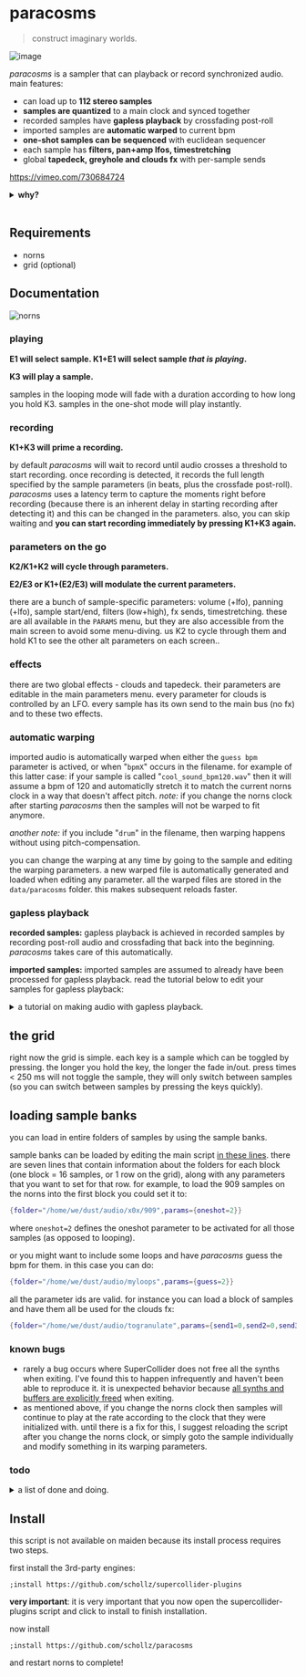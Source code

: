 # paracosms

> construct imaginary worlds.

![image](https://user-images.githubusercontent.com/6550035/179411170-6295d18b-ab4c-44a7-a2ae-e313dd24c0ba.png)

*paracosms* is a sampler that can playback or record synchronized audio. main features:

- can load up to **112 stereo samples**
- **samples are quantized** to a main clock and synced together
- recorded samples have **gapless playback** by crossfading post-roll
- imported samples are **automatic warped** to current bpm
- **one-shot samples can be sequenced** with euclidean sequencer
- each sample has **filters, pan+amp lfos, timestretching**
- global **tapedeck, greyhole and clouds fx** with per-sample sends 


https://vimeo.com/730684724

<details><summary><strong>why?</strong></summary><br>

between april and june 2022 I made music primarily with [scripts][], SuperCollider, sox and random pre-recorded samples from other musicians. this endeavor culminated in [an album of 100 songs][DevelopingAnAlbum]. (more on that [here][]).

eventually I got the itch to make my workflow with samples more interactive, more performable, more *real-time*. so I put together a SuperCollider class I called "[paracosms][]" which is essentially >100 synchronized turntables that can be switched between one-shots and quantized loops. initially I took a bunch of samples I collected and threw them into the grid with a thin norns wrapper around this SuperCollider paracosms class. it was [very fun][VeryFun]. 

for awhile now I've been thinking about how to record perfectly seamless loops of audio. I added [a new function to do this easily in sofcut](https://github.com/schollz/softcut-lib/tree/rec-once4). but around the time I was playing with samples I started played around with making a SuperCollider class to make a crossfading stereo recording system (like softcut). this became "[ouroborus][]".

without intending, I realized that I could combine ourborous with paracosms together into sampler/looper thing. its basically a thing that excells at recording and playing perfect audio loops. norns became the glue for these two supercollider classes - and it is now this *paracosms* script. 


</details>
<br>



## Requirements

- norns
- grid (optional)

## Documentation

![norns](https://user-images.githubusercontent.com/6550035/179410985-0ee42e5b-49e2-420d-8ef0-8107e49b42eb.jpg)

### playing

**E1 will select sample. K1+E1 will select sample *that is playing*.**

**K3 will play a sample.** 


samples in the looping mode will fade with a duration according to how long you hold K3. samples in the one-shot mode will play instantly.

### recording

**K1+K3 will prime a recording.** 

by default *paracosms* will wait to record until audio crosses a threshold to start recording. once recording is detected, it records the full length specified by the sample parameters (in beats, plus the crossfade post-roll). *paracosms* uses a latency term to capture the moments right before recording (because there is an inherent delay in starting recording after detecting it) and this can be changed in the parameters. also, you can skip waiting and **you can start recording immediately by pressing K1+K3 again.**

### parameters on the go

**K2/K1+K2 will cycle through parameters.** 

**E2/E3 or K1+(E2/E3) will modulate the current parameters.**

there are a bunch of sample-specific parameters: volume (+lfo), panning (+lfo), sample start/end, filters (low+high), fx sends, timestretching. these are all available in the `PARAMS` menu, but they are also accessible from the main screen to avoid some menu-diving. us K2 to cycle through them and hold K1 to see the other alt parameters on each screen..

### effects

there are two global effects - clouds and tapedeck. their parameters are editable in the main parameters menu. every parameter for clouds is controlled by an LFO. every sample has its own send to the main bus (no fx) and to these two effects.

### automatic warping

imported audio is automatically warped when either the `guess bpm` parameter is actived, or when "`bpmX`" occurs in the filename. for example of this latter case: if your sample is called "`cool_sound_bpm120.wav`" then it will assume a bpm of 120 and automaticlly stretch it to match the current norns clock in a way that doesn't affect pitch. _note:_ if you change the norns clock after starting *paracosms* then the samples will not be warped to fit anymore.  

_another note:_ if you include "`drum`" in the filename, then warping happens without using pitch-compensation.

you can change the warping at any time by going to the sample and editing the warping parameters. a new warped file is automatically generated and loaded when editing any parameter. all the warped files are stored in the `data/paracosms` folder. this makes subsequent reloads faster.

### gapless playback

**recorded samples:** gapless playback is achieved in recorded samples by recording post-roll audio and crossfading that back into the beginning. *paracosms* takes care of this automatically.

**imported samples:** imported samples are assumed to already have been processed for gapless playback. read the tutorial below to edit your samples for gapless playback:

<details><summary>a tutorial on making audio with gapless playback.</summary><br>

I created [a tool to automatically make seamless loops][AToolToAutomaticallyMakeSeamless] out of audio. to use this tool simply rename your file to include `bpmX` in the filename (where `X` is the source bpm of the file). for example, a 120 bpm file, "`drums.wav`" would be renamed "`drums_bpm120.wav`". then install `seamlessloop` by running this in maiden:

```
os.execute("wget -P /tmp/ https://github.com/schollz/seamlessloop/releases/download/v0.1.1/seamlessloop_0.1.1_Linux-RaspberryPi.deb && sudo dpkg --install /tmp/seamlessloop*.deb && seamlessloop --version")
```

now you can run `seamlessloop` on folders or files. for example:

```
os.execute("seamlessloop --in-folder ~/dust/audio/loops --out-folder ~/dust/audio/quantized-loops")
```

this tool does one of two things: *if* the number of determined beats is greater than a multiple of 4 then those extra beats are used to crossfade and make a seamless sample. *otherwise*, if the number determined beats is slightly less than a multiple of 4 then a gap of silence is appended to the end and the endpoints are faded by 5 ms to reduce clicks.

</details>

## the grid

right now the grid is simple. each key is a sample which can be toggled by pressing. the longer you hold the key, the longer the fade in/out. press times < 250 ms will not toggle the sample, they will only switch between samples (so you can switch between samples by pressing the keys quickly). 

## loading sample banks

you can load in entire folders of samples by using the sample banks.

sample banks can be loaded by editing the main script [in these lines][InTheseLines]. there are seven lines that contain information about the folders for each block (one block = 16 samples, or 1 row on the grid), along with any parameters that you want to set for that row. for example, to load the 909 samples on the norns into the first block you could set it to:

```lua
{folder="/home/we/dust/audio/x0x/909",params={oneshot=2}}
```

where `oneshot=2` defines the oneshot parameter to be activated for all those samples (as opposed to looping).

or you might want to include some loops and have *paracosms* guess the bpm for them. in this case you can do:


```lua
{folder="/home/we/dust/audio/myloops",params={guess=2}}
```

all the parameter ids are valid. for instance you can load a block of samples and have them all be used for the clouds fx:


```lua
{folder="/home/we/dust/audio/togranulate",params={send1=0,send2=0,send3=100}}
```

### known bugs

- rarely a bug occurs where SuperCollider does not free all the synths when exiting. I've found this to happen infrequently and haven't been able to reproduce it. it is unexpected behavior because [all synths and buffers are explicitly freed](https://github.com/schollz/paracosms/blob/main/lib/Paracosms.sc#L303-L308) when exiting.
- as mentioned above, if you change the norns clock then samples will continue to play at the rate according to the clock that they were initialized with. until there is a fix for this, I suggest reloading the script after you change the norns clock, or simply goto the sample individually and modify something in its warping parameters.


### todo

<details><summary>a list of done and doing.</summary>

- fix bugs
- add record countdown (using Stepper and Phasor bus that overrides the record trig)
- add pattern recorded
- logarithm hold length?
- retrigger option for one-shot playback
- ~~show/hide sample~~
- ~~record beats should be a global parameter that gets imported to the next track when recording~~
- ~~add metronome~~
- ~~add greyhole as another send~~
- ~~add option to record to a new track each time (available from ui)~~
- ~~when changing send, untoggle sends~~
- ~~try to guess bpm based on length of sample~~
- ~~add midi transports (for syncing)~~
- ~~load in the 808 kit by default as oneshot into the last row~~
- ~~add miclouds granulator~~
- ~~add euclideans~~
- ~~add global sync (syncs all synths and resets the main phasor)~~
- ~~add pan~~
- ~~add recording~~
- ~~make the first sample a metronome sample (store metronome)~~
- ~~redo grid~~
- ~~add option for number of beats to record~~
- ~~add options in for semitone change~~
- ~~add options in for speed change~~
- ~~add option to declare whether it is “drum” or “melodic”~~
- ~~when adding buf, check to see if syn is running with that id and replace its bufnum~~

</details>


## Install

this script is not available on maiden because its install process requires two steps.

first install the 3rd-party engines:

```
;install https://github.com/schollz/supercollider-plugins
```

**very important**: it is very important that you now open the supercollider-plugins script and click to install to finish installation.

now install

```
;install https://github.com/schollz/paracosms
```

and restart norns to complete!

[DevelopingAnAlbum]: https://infinitedigits.bandcamp.com/album/paracosms
[here]: https://llllllll.co/t/paracosms/56683
[paracosms]: https://github.com/schollz/paracosms/blob/main/lib/Paracosms.sc
[VeryFun]: https://www.instagram.com/p/CfogWyBFZ-V/
[ouroborus]: https://github.com/schollz/paracosms/blob/main/lib/Ouroboros.sc
[AToolToAutomaticallyMakeSeamless]: https://github.com/schollz/seamlessloop
[scripts]: https://github.com/schollz/raw
[InTheseLines]: https://github.com/schollz/paracosms/blob/4338e7306809f3051c482e87a62fd55aadf4c594/paracosms.lua#L24-L30

